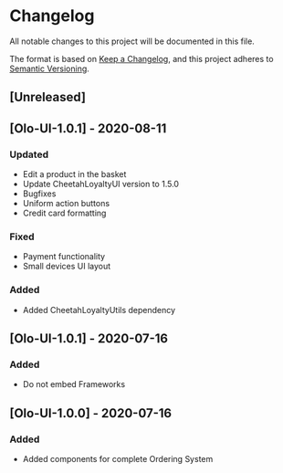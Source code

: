 # Changelog
All notable changes to this project will be documented in this file.

The format is based on [Keep a Changelog](https://keepachangelog.com/en/1.0.0/),
and this project adheres to [Semantic Versioning](https://semver.org/spec/v2.0.0.html).

## [Unreleased]

## [Olo-UI-1.0.1] - 2020-08-11
### Updated
- Edit a product in the basket
- Update CheetahLoyaltyUI version to 1.5.0
- Bugfixes
- Uniform action buttons
- Credit card formatting
### Fixed
- Payment functionality
- Small devices UI layout
### Added
- Added CheetahLoyaltyUtils dependency

## [Olo-UI-1.0.1] - 2020-07-16
### Added
- Do not embed Frameworks

## [Olo-UI-1.0.0] - 2020-07-16
### Added
- Added components for complete Ordering System

[Olo-Core-1.1.0]: https://github.com/LoyalSphere/cheetah-loyalty-ios-olo-sdk/milestone/3
[Olo-Core-1.0.1]: https://github.com/LoyalSphere/cheetah-loyalty-ios-olo-sdk/milestone/2
[Olo-Core-1.0.0]: https://github.com/LoyalSphere/cheetah-loyalty-ios-olo-sdk/milestone/2
